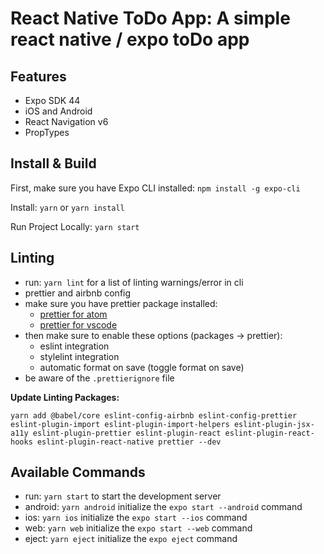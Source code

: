 # React Native ToDo App: A simple react native / expo toDo app


## Features

- Expo SDK 44
- iOS and Android
- React Navigation v6
- PropTypes

## Install & Build

First, make sure you have Expo CLI installed: `npm install -g expo-cli`

Install: `yarn` or `yarn install`

Run Project Locally: `yarn start`

## Linting

- run: `yarn lint` for a list of linting warnings/error in cli
- prettier and airbnb config
- make sure you have prettier package installed:
  - [prettier for atom](https://atom.io/packages/prettier-atom)
  - [prettier for vscode](https://marketplace.visualstudio.com/items?itemName=esbenp.prettier-vscode)
- then make sure to enable these options (packages → prettier):
  - eslint integration
  - stylelint integration
  - automatic format on save (toggle format on save)
- be aware of the `.prettierignore` file

**Update Linting Packages:**

```
yarn add @babel/core eslint-config-airbnb eslint-config-prettier eslint-plugin-import eslint-plugin-import-helpers eslint-plugin-jsx-a11y eslint-plugin-prettier eslint-plugin-react eslint-plugin-react-hooks eslint-plugin-react-native prettier --dev
```

## Available Commands

- run: `yarn start` to start the development server
- android: `yarn android` initialize the `expo start --android` command
- ios: `yarn ios` initialize the `expo start --ios` command 
- web: `yarn web` initialize the `expo start --web` command
- eject: `yarn eject` initialize the `expo eject` command
